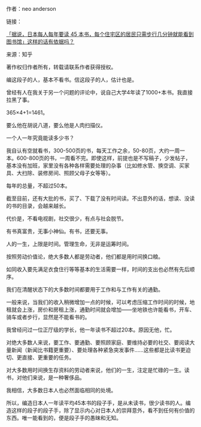 <p data-pid="ifWmCVHG">作者：neo anderson</p><p data-pid="SsD_KVex">链接：</p><a href="https://www.zhihu.com/question/28594896/answer/138174702" class="internal">「据说，日本每人每年要读 45 本书，每个住宅区的居民只需步行几分钟就能看到图书馆」这样的话有依据吗？</a><p data-pid="ft_wRGiV">来源：知乎</p><p data-pid="KbGYrswJ">著作权归作者所有，转载请联系作者获得授权。</p><p data-pid="XwR4JXzU">编这段子的人，基本不看书。信这段子的人，估计也是。</p><p data-pid="rRhIH10r">曾经有人在我关于另一个问题的评论中，说自己大学4年读了1000+本书。我直接拉黑了事。</p><p data-pid="EZiQ1P0d">365×4+1=1461。</p><p data-pid="VX3I2aE2">要么他在胡说八道，要么他是人肉扫描仪。</p><p data-pid="R-DaIjtM">一个人一年究竟能读多少书？</p><p data-pid="_4Nc5V2a">我自认有空就看书，300-500页的书，每天工作之余，50-80页，大约一周一本。600-800页的书，一周看不完。即使这样，前提也是不写稿子，少发帖子，基本没有加班，家里没有各种各样需要处理的杂事（比如修水管、换空调、买家具、大扫除、装修房间、照顾父母子女等等）。</p><p data-pid="k_t97Bey">每年的总量，不超过50本。</p><p data-pid="zqfSAwwZ">截至目前，还有大批的书，买了、下载了没有时间读。不出意外的话，想读、没读的书的目录，会越来越长。</p><p data-pid="hO7gNYjG">代价是，不看电视剧，社交很少，有点与社会脱节。</p><p data-pid="3aTdmM3W">有书真富贵，无事小神仙。有书，还要无事。</p><p data-pid="U_kjgg_o">人的一生，上限是时间。管理生命，无非是运筹时间。</p><p data-pid="YacibrwK">按照劳动价值论，绝大多数人都是劳动者，他们都是用时间换口粮。</p><p data-pid="XIoNjDs5">如同收入要先满足衣食住行等等基本的生活需要一样，时间的支出也必然有先后顺序。</p><p data-pid="RJkNeCey">我们在清醒状态下的大多数时间都要用于工作和与工作有关的通勤。</p><p data-pid="zC_QmBTm">一般来说，当我们的收入稍微增加一点的时候，可以考虑压缩工作时间的时候，地租就会上涨，房价和房租上涨，通勤时间就会增加——坐地铁也许能看书，开车、骑车或者步行，显然是不能看书的。</p><p data-pid="MVoppOrY">我曾经问过一位正厅级的学长，他一年读书不超过20本。原因无他，忙。</p><p data-pid="_czpWu9t">对绝大多数人来说，要工作、要通勤、要照顾家庭、要维持必要的社交、要阅读大量新闻（新闻比书籍更重要）、要处理各种紧急突发事件……这些都是比读书更迫切、更直接、更重要的任务。</p><p data-pid="wj5lsLU8">对大多数用时间换生存资料的劳动者来说，他们的一生，注定是忙碌的一生。读书，对他们来说，是一种奢侈品。</p><p data-pid="S7xUfnWn">我相信，大多数日本人也必然面临相同的处境。</p><p data-pid="WahFcqi2">所以，编造日本人一年读平均45本书的段子手，是从未读书，很少读书的人。编造这样的段子的段子手，除了显示内心对日本人的崇拜意外，看不到任何有价值的东西。唯一能看到的，便是段子手的愚昧和无知。</p>